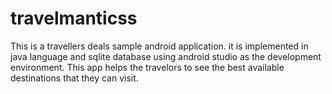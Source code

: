 # travelmanticss
This is a travellers deals sample android application.
it is implemented in java language and sqlite database using android studio as the development environment.
This app helps the travelors to see the best available destinations that they can visit.
